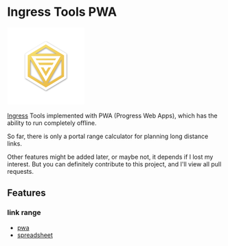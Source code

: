 # Ingress Tools PWA

![](apple-touch-icon.png)

[Ingress](https://ingress.com/) Tools implemented with PWA (Progress Web Apps), which has the ability to run completely offline.

So far, there is only a portal range calculator for planning long distance links.

Other features might be added later, or maybe not, it depends if I lost my interest. But you can definitely contribute to this project, and I'll view all pull requests.

## Features

### link range

- [pwa](https://feeshy.github.io/ingress-tools/range)
- [spreadsheet](https://docs.google.com/spreadsheets/d/1k7E8HFnY7CE5r2mdPsAdUYwGo93zK4YSYCLVeZGnNEo/)
